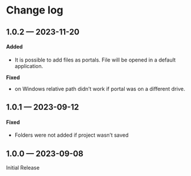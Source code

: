 # Change log

## 1.0.2 — 2023-11-20

#### **Added**

* It is possible to add files as portals. File will be opened in a default application.

**Fixed**

* on Windows relative path didn’t work if portal was on a different drive.

## 1.0.1 — 2023-09-12

#### **Fixed**

* Folders were not added if project wasn’t saved

## 1.0.0 — 2023-09-08

Initial Release
